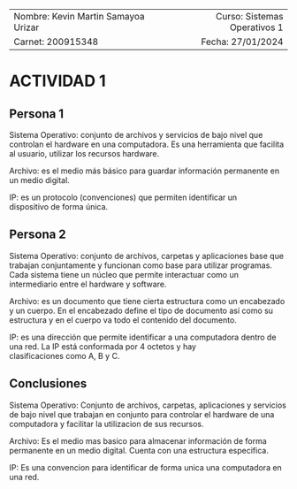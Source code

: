 |              |                |
|    :---      |      ---:      |
| Nombre: Kevin Martin Samayoa Urizar | Curso: Sistemas Operativos 1 |
| Carnet: 200915348                   | Fecha: 27/01/2024            |

# ACTIVIDAD 1

## Persona 1
Sistema Operativo: conjunto de archivos y servicios de bajo nivel que controlan el hardware en una computadora. Es una herramienta que facilita al usuario, utilizar los recursos hardware.

Archivo: es el medio más básico para guardar información permanente en un medio digital.

IP: es un protocolo (convenciones) que permiten identificar un dispositivo de forma única.

## Persona 2
Sistema Operativo: conjunto de archivos, carpetas y aplicaciones base que trabajan conjuntamente y funcionan como base para utilizar programas. Cada sistema tiene un núcleo que permite interactuar como un intermediario entre el hardware y software.

Archivo: es un documento que tiene cierta estructura como un encabezado y un cuerpo. En el encabezado define el tipo de documento así como su estructura y en el cuerpo va todo el contenido del documento.

IP: es una dirección que permite identificar a una computadora dentro de una red. La IP está conformada por 4 octetos y hay clasificaciones como A, B y C.

## Conclusiones
Sistema Operativo: Conjunto de archivos, carpetas, aplicaciones y servicios de bajo nivel que trabajan en conjunto para controlar el hardware de una computadora y facilitar la utilizacion de sus recursos. 

Archivo: Es el medio mas basico para almacenar información de forma permanente en un medio digital. Cuenta con una estructura especifica.

IP: Es una convencion para identificar de forma unica una computadora en una red.

